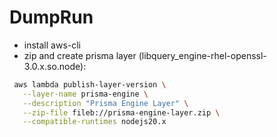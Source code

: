 # DumpRun

* install aws-cli
* zip and create prisma layer (libquery_engine-rhel-openssl-3.0.x.so.node):
 ```sh
  aws lambda publish-layer-version \
    --layer-name prisma-engine \
    --description "Prisma Engine Layer" \
    --zip-file fileb://prisma-engine-layer.zip \
    --compatible-runtimes nodejs20.x
  ```
    
